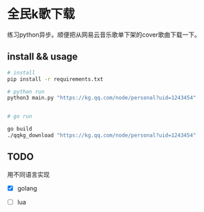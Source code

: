 # 全民k歌下载

练习python异步。顺便把从网易云音乐歌单下架的cover歌曲下载一下。

## install && usage


```bash
# install
pip install -r requirements.txt

# python run
python3 main.py "https://kg.qq.com/node/personal?uid=1243454"


# go run

go build
./qqkg_download "https://kg.qq.com/node/personal?uid=1243454"

```

## TODO
用不同语言实现

- [x] golang
- [ ] lua


